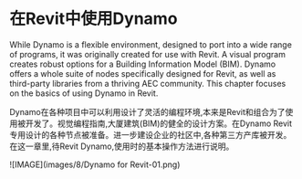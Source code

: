# 在Revit中使用Dynamo

While Dynamo is a flexible environment, designed to port into a wide range of programs, it was originally created for use with Revit.  A visual program creates robust options for a Building Information Model (BIM).  Dynamo offers a whole suite of nodes specifically designed for Revit, as well as third-party libraries from a thriving AEC community.  This chapter focuses on the basics of using Dynamo in Revit.

Dynamo在各种项目中可以利用设计了灵活的编程环境,本来是Revit和组合为了使用被开发了。视觉编程指南,大厦建筑(BIM)的健全的设计方案。在Dynamo Revit专用设计的各种节点被准备。进一步建设企业的社区中,各种第三方产库被开发。在这一章里,待Revit Dynamo,使用时的基本操作方法进行说明。



![IMAGE](images/8/Dynamo for Revit-01.png)

